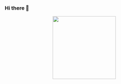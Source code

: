 ### Hi there 👋
<div style="background-color:'Black'">
<p align="center" >
  <img src="https://i.postimg.cc/zBgS51js/Obito-Sharingan.gif" height=200px  />
</p>
</div>
<!--
**RewanshGupta/RewanshGupta** is a ✨ _special_ ✨ repository because its `README.md` (this file) appears on your GitHub profile.

Here are some ideas to get you started:

- 🔭 I’m currently working on ...
- 🌱 I’m currently learning ...
- 👯 I’m looking to collaborate on ...
- 🤔 I’m looking for help with ...
- 💬 Ask me about ...
- 📫 How to reach me: ...
- 😄 Pronouns: ...
- ⚡ Fun fact: ...
-->
